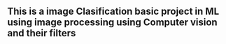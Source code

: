 ## This is a image Clasification basic project in ML using image processing using Computer vision and their filters
